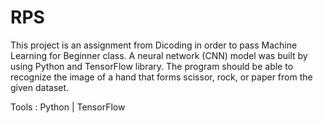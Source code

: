 # RPS
This project is an assignment from Dicoding in order to pass Machine Learning for Beginner class. A neural network (CNN) model was built by using Python and TensorFlow library. The program should be able to recognize the image of a hand that forms scissor, rock, or paper from the given dataset.

Tools : Python | TensorFlow
